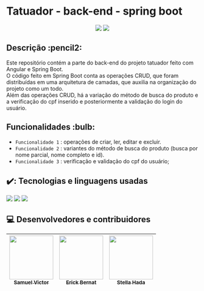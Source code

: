 <h1>Tatuador - back-end - spring boot</h1>
<p align='center'>
    <img src="https://img.shields.io/badge/Status-FINALIZADO-blue">
    <img src="https://img.shields.io/github/last-commit/Samuel-045/BackEndPi?color=blue">
</p>

<h2> Descrição :pencil2: </h2>
<p>
  Este repositório contém a parte do back-end do projeto tatuador feito com Angular e Spring Boot.<br>
  O código feito em Spring Boot conta as operações CRUD, que foram distribuídas em uma arquitetura de camadas, que auxilia na organização do projeto como um todo.<br>
  Além das operações CRUD, há a variação do método de busca do produto e a verificação do cpf inserido e posteriormente a validação do login do usuário.
</p>

<h2> Funcionalidades :bulb: </h2>

- `Funcionalidade 1` : operações de criar, ler, editar e excluir.
- `Funcionalidade 2` : variantes do método de busca do produto (busca por nome parcial, nome completo e id).
- `Funcionalidade 3` : verificação e validação do cpf do usuário;

<h2>✔️: Tecnologias e linguagens usadas</h2>

<p align="left">
  <img src="https://img.shields.io/badge/java-purple?style=for-the-badge">
  <img src="https://img.shields.io/badge/Intelij-black?style=for-the-badge&logo=intellijidea&logoColor=gold"> 
  <img src="https://img.shields.io/badge/Spring_boot-white?style=for-the-badge&logo=spring&logoColor=green">
</p>


<h2>💻 Desenvolvedores e contribuidores </h2>

| [<img src="https://avatars.githubusercontent.com/u/95144250?s=400&u=149cf20f52f4c096721d16967b22655f18e5c7f5&v=4" width=115><br><sub>Samuel Victor</sub>](https://github.com/Samuel-045) | [<img src="https://avatars.githubusercontent.com/u/138524660?v=4" width=115><br><sub>Erick Bernat</sub>](https://github.com/ErickBernat) | [<img src="https://avatars.githubusercontent.com/u/91349698?v=4" width=115><br><sub>Stella Hada</sub>](https://github.com/stellahada) | 
| :---: | :---: | :---: |
